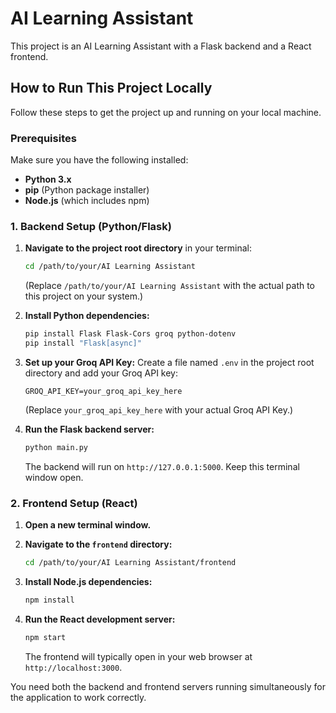 # AI Learning Assistant

This project is an AI Learning Assistant with a Flask backend and a React frontend.

## How to Run This Project Locally

Follow these steps to get the project up and running on your local machine.

### Prerequisites

Make sure you have the following installed:

*   **Python 3.x**
*   **pip** (Python package installer)
*   **Node.js** (which includes npm)

### 1. Backend Setup (Python/Flask)

1.  **Navigate to the project root directory** in your terminal:
    ```bash
    cd /path/to/your/AI Learning Assistant
    ```
    (Replace `/path/to/your/AI Learning Assistant` with the actual path to this project on your system.)

2.  **Install Python dependencies:**
    ```bash
    pip install Flask Flask-Cors groq python-dotenv
    pip install "Flask[async]"
    ```

3.  **Set up your Groq API Key:**
    Create a file named `.env` in the project root directory and add your Groq API key:
    ```
    GROQ_API_KEY=your_groq_api_key_here
    ```
    (Replace `your_groq_api_key_here` with your actual Groq API Key.)

4.  **Run the Flask backend server:**
    ```bash
    python main.py
    ```
    The backend will run on `http://127.0.0.1:5000`. Keep this terminal window open.

### 2. Frontend Setup (React)

1.  **Open a new terminal window.**

2.  **Navigate to the `frontend` directory:**
    ```bash
    cd /path/to/your/AI Learning Assistant/frontend
    ```

3.  **Install Node.js dependencies:**
    ```bash
    npm install
    ```

4.  **Run the React development server:**
    ```bash
    npm start
    ```
    The frontend will typically open in your web browser at `http://localhost:3000`.

You need both the backend and frontend servers running simultaneously for the application to work correctly.
